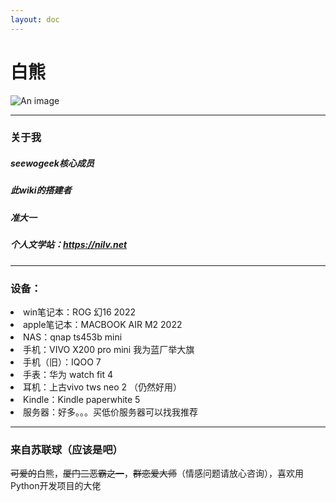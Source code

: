 ```yaml
---
layout: doc
---
```

# 白熊
![An image](http://q1.qlogo.cn/g?b=qq&nk=2797512412&s=160)
___

### 关于我
##### seewogeek核心成员
##### 此wiki的搭建者
##### 准大一
##### 个人文学站：https://nilv.net

---

### 设备：

<li>win笔记本：ROG 幻16 2022</li>
<li>apple笔记本：MACBOOK AIR M2 2022</li>
<li>NAS：qnap ts453b mini</li>
<li>手机：VIVO X200 pro mini 我为蓝厂举大旗</li>
<li>手机（旧）：IQOO 7</li>
<li>手表：华为 watch fit 4</li>
<li>耳机：上古vivo tws neo 2 （仍然好用）</li>
<li>Kindle：Kindle paperwhite 5</li>
<li>服务器：好多。。。买低价服务器可以找我推荐</li>

---
### 来自苏联球（应该是吧）

~~可爱的~~白熊，~~厦门三恶霸之一~~，~~群恋爱大师~~（情感问题请放心咨询），喜欢用Python开发项目的大佬
